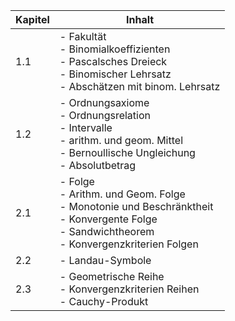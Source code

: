 | Kapitel | Inhalt |
| ---- | ---- |
| 1.1 | - Fakultät<br>- Binomialkoeffizienten<br>- Pascalsches Dreieck<br>- Binomischer Lehrsatz<br>- Abschätzen mit binom. Lehrsatz |
| 1.2 | - Ordnungsaxiome<br>- Ordnungsrelation<br>- Intervalle<br>- arithm. und geom. Mittel<br>- Bernoullische Ungleichung<br>- Absolutbetrag |
| 2.1 | - Folge<br>- Arithm. und Geom. Folge<br>- Monotonie und Beschränktheit<br>- Konvergente Folge<br>- Sandwichtheorem<br>- Konvergenzkriterien Folgen |
| 2.2 | - Landau-Symbole |
| 2.3 | - Geometrische Reihe<br>- Konvergenzkriterien Reihen<br>- Cauchy-Produkt  |
